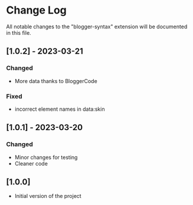 # Change Log

All notable changes to the "blogger-syntax" extension will be documented in this file.

## [1.0.2] - 2023-03-21
 
### Changed

- More data thanks to BloggerCode

### Fixed

- incorrect element names in data:skin

## [1.0.1] - 2023-03-20
 
### Changed

- Minor changes for testing
- Cleaner code

## [1.0.0]

- Initial version of the project